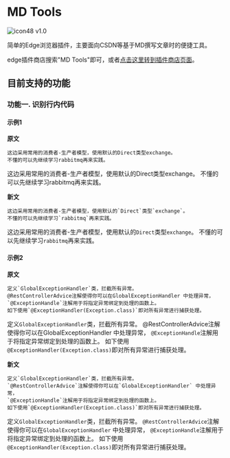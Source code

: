 # MD Tools
![icon48](https://github.com/Xiamu-ssr/edge-plugin/assets/77220168/bbb5a0b9-0dbc-4839-9fc0-630f7540f363)
v1.0

简单的Edge浏览器插件，主要面向CSDN等基于MD撰写文章时的便捷工具。

edge插件商店搜索"MD Tools"即可，或者[点击这里转到插件商店页面](https://microsoftedge.microsoft.com/addons/detail/md-tools/bblnfjadidioifeemdcjkdigaijdileh)。


## 目前支持的功能

### 功能一. 识别行内代码
#### 示例1
**原文**
```text
这边采用常用的消费者-生产者模型，使用默认的Direct类型exchange。
不懂的可以先继续学习rabbitmq再来实践。
```
这边采用常用的消费者-生产者模型，使用默认的Direct类型exchange。
不懂的可以先继续学习rabbitmq再来实践。

**新文**
```text
这边采用常用的消费者-生产者模型，使用默认的`Direct`类型`exchange`。
不懂的可以先继续学习`rabbitmq`再来实践。
```
这边采用常用的消费者-生产者模型，使用默认的`Direct`类型`exchange`。
不懂的可以先继续学习`rabbitmq`再来实践。

#### 示例2
**原文**
```text
定义`GlobalExceptionHandler`类，拦截所有异常。
@RestControllerAdvice注解使得你可以在GlobalExceptionHandler 中处理异常，
`@ExceptionHandle`注解用于将指定异常绑定到处理的函数上。
如下使用`@ExceptionHandler(Exception.class)`即对所有异常进行捕获处理。
```
定义`GlobalExceptionHandler`类，拦截所有异常。
@RestControllerAdvice注解使得你可以在GlobalExceptionHandler 中处理异常，
`@ExceptionHandle`注解用于将指定异常绑定到处理的函数上。
如下使用`@ExceptionHandler(Exception.class)`即对所有异常进行捕获处理。

**新文**
```text
定义`GlobalExceptionHandler`类，拦截所有异常。
`@RestControllerAdvice`注解使得你可以在`GlobalExceptionHandler` 中处理异常，
`@ExceptionHandle`注解用于将指定异常绑定到处理的函数上。
如下使用`@ExceptionHandler(Exception.class)`即对所有异常进行捕获处理。
```
定义`GlobalExceptionHandler`类，拦截所有异常。
`@RestControllerAdvice`注解使得你可以在`GlobalExceptionHandler` 中处理异常，
`@ExceptionHandle`注解用于将指定异常绑定到处理的函数上。
如下使用`@ExceptionHandler(Exception.class)`即对所有异常进行捕获处理。